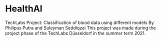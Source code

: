 # HealthAI
TechLabs Project: Classification of blood data using different models
By Philipus Putra and Suleyman Seddiqzai
This project was made during the project phase of the TechLabs Düsseldorf in the summer term 2021.
